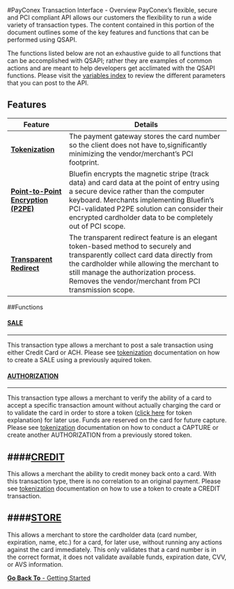 #PayConex Transaction Interface - Overview
PayConex’s flexible, secure and PCI compliant API allows our customers the flexibility to run a wide variety of transaction types. The content contained in this portion of the document outlines some of the key features and functions that can be performed using QSAPI. 

The functions listed below are not an exhaustive guide to all functions that can be accomplished with QSAPI; rather they are examples of common actions and are meant to help developers get acclimated with the QSAPI functions. Please visit the [variables index](variable-index) to review the different parameters that you can post to the API.

## Features

Feature| Details
------------- | -------------
[**Tokenization**](Tokenization) | The payment gateway stores the card number so the client does not have to,significantly minimizing the vendor/merchant’s PCI footprint.
[**Point-to-Point Encryption (P2PE)**]()  | Bluefin encrypts the magnetic stripe (track data) and card data at the point of entry using a secure device rather than the computer keyboard. Merchants implementing Bluefin’s PCI-validated P2PE solution can consider their encrypted cardholder data to be completely out of PCI scope.
[**Transparent Redirect**]() | The transparent redirect feature is an elegant token-based method to securely and transparently collect card data directly from the cardholder while allowing the merchant to still manage the authorization process. Removes the vendor/merchant from PCI transmission scope.


##Functions

#### [SALE](SALE)
-----
This transaction type allows a merchant to post a sale transaction using either Credit Card or ACH. Please see [tokenization](Tokenization) documentation on how to create a SALE using a previously aquired token. 

#### [AUTHORIZATION](AUTHORIZATION)
-----
This transaction type allows a merchant to verify the ability of a card to accept a specific transaction amount without actually charging the card or to validate the card in order to store a token ([click here]() for token explanation) for later use. Funds are reserved on the card for future capture. Please see [tokenization](Tokenization) documentation on how to conduct a CAPTURE or create another AUTHORIZATION from a previously stored token.

####[CREDIT](CREDIT)
-----
This allows a merchant the ability to credit money back onto a card. With this transaction type, there is no correlation to an original payment. Please see [tokenization](Tokenization) documentation on how to use a token to create a CREDIT transaction. 

####[STORE](STORE)
-----
This allows a merchant to store the cardholder data (card number, expiration, name, etc.) for a card, for later use, without running any actions against the card immediately. This only validates that a card number is in the correct format, it does not validate available funds, expiration date, CVV, or AVS information.

[**Go Back To** - Getting Started](/getting-started.md)
